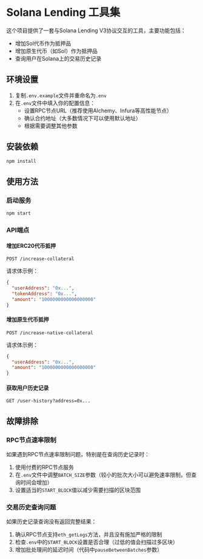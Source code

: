# Solana Lending 工具集

这个项目提供了一套与Solana Lending V3协议交互的工具，主要功能包括：

- 增加Sol代币作为抵押品
- 增加原生代币（如Sol）作为抵押品
- 查询用户在Solana上的交易历史记录

## 环境设置

1. 复制`.env.example`文件并重命名为`.env`
2. 在`.env`文件中填入你的配置信息：
   - 设置RPC节点URL（推荐使用Alchemy、Infura等高性能节点）
   - 确认合约地址（大多数情况下可以使用默认地址）
   - 根据需要调整其他参数

## 安装依赖

```bash
npm install
```

## 使用方法

### 启动服务

```bash
npm start
```

### API端点

#### 增加ERC20代币抵押

```
POST /increase-collateral
```

请求体示例：
```json
{
  "userAddress": "0x...",
  "tokenAddress": "0x...",
  "amount": "1000000000000000000"
}
```

#### 增加原生代币抵押

```
POST /increase-native-collateral
```

请求体示例：
```json
{
  "userAddress": "0x...",
  "amount": "1000000000000000000"
}
```

#### 获取用户历史记录

```
GET /user-history?address=0x...
```

## 故障排除

### RPC节点速率限制

如果遇到RPC节点速率限制问题，特别是在查询历史记录时：

1. 使用付费的RPC节点服务
2. 在`.env`文件中调整`BATCH_SIZE`参数（较小的批次大小可以避免速率限制，但查询时间会增加）
3. 设置适当的`START_BLOCK`值以减少需要扫描的区块范围

### 交易历史查询问题

如果历史记录查询没有返回完整结果：

1. 确认RPC节点支持`eth_getLogs`方法，并且没有施加严格的限制
2. 检查`.env`中的`START_BLOCK`设置是否合理（过低的值会扫描过多区块）
3. 增加批处理间的延迟时间（代码中`pauseBetweenBatches`参数）

